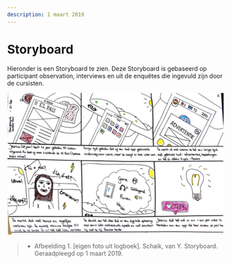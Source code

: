 ```yaml
---
description: 1 maart 2019
---
```


# Storyboard

Hieronder is een Storyboard te zien. Deze Storyboard is gebaseerd op participant observation, interviews en uit de enquêtes die ingevuld zijn door de cursisten. 

![Afbeelding 1.](../../.gitbook/assets/scan-7-may-2019-4-11-1.jpg)

> * Afbeelding 1. \[eigen foto uit logboek\]. Schaik, van Y. Storyboard. Geraadpleegd op 1 maart 2019.

